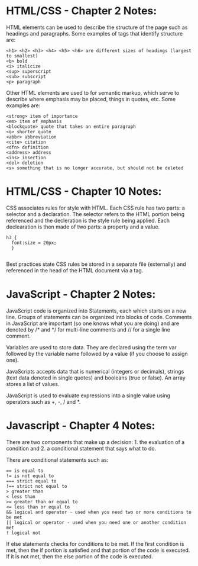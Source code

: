 
# HTML/CSS - Chapter 2 Notes: 
HTML elements can be used to describe the structure of the page such as headings and paragraphs. Some examples of tags that identify structure are: 
```
<h1> <h2> <h3> <h4> <h5> <h6> are different sizes of headings (largest to smallest)
<b> bold
<i> italicize
<sup> superscript
<sub> subscript
<p> paragraph
```

Other HTML elements are used to for semantic markup, which serve to describe where emphasis may be placed, things in quotes, etc. Some examples are:
```
<strong> item of importance
<em> item of emphasis
<blockquote> quote that takes an entire paragraph
<q> shorter quote
<abbr> abbreviation
<cite> citation
<dfn> definition
<address> address
<ins> insertion
<del> deletion
<s> something that is no longer accurate, but should not be deleted
```

# HTML/CSS - Chapter 10 Notes:

CSS associates rules for style with HTML. Each CSS rule has two parts: a selector and a declaration. The selector refers to the HTML portion being referenced and the decleration is the style rule being applied. Each declearation is then made of two parts: a property and a value. 

``` 
h3 {
  font:size = 20px;
  }
  
 ```
 
 Best practices state CSS rules be stored in a separate file (externally) and referenced in the head of the HTML document via a <link> tag.
 
# JavaScript - Chapter 2 Notes:

JavaScript code is organized into Statements, each which starts on a new line. Groups of statements can be organized into blocks of code. Comments in JavaScript are important (so one knows what you are doing) and are denoted by /* and */ for multi-line comments and // for a single line comment.

Variables are used to store data. They are declared using the term var followed by the variable name followed by a value (if you choose to assign one). 

JavaScripts accepts data that is numerical (integers or decimals), strings (text data denoted in single quotes) and booleans (true or false). An array stores a list of values. 

JavaScript is used to evaluate expressions into a single value using operators such as +, -, / and *.

# Javascript - Chapter 4 Notes: 

There are two components that make up a decision: 1. the evaluation of a condition and 2. a conditional statement that says what to do.

There are conditional statements such as: 
``` 
== is equal to
!= is not equal to
=== strict equal to 
!== strict not equal to
> greater than
< less than
>= greater than or equal to 
<= less than or equal to
&& logical and operator - used when you need two or more conditions to be met
|| logical or operator - used when you need one or another condition met
! logical not
```

If else statements checks for conditions to be met. If the first condition is met, then the if portion is satisfied and that portion of the code is executed. If it is not met, then the else portion of the code is executed.




